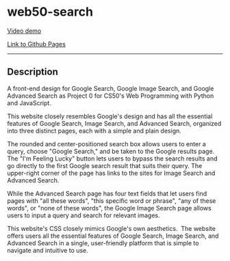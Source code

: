 # web50-search

[Video demo](https://youtu.be/CutSNPBC2MI)

[Link to Github Pages](https://novas-coder.github.io/web50-search/)

---

## Description

A front-end design for Google Search, Google Image Search, and Google Advanced Search as Project 0 for CS50's Web Programming with Python and JavaScript.

This website closely resembles Google's design and has all the essential features of Google Search, Image Search, and Advanced Search, organized into three distinct pages, each with a simple and plain design.

The rounded and center-positioned search box allows users to enter a query, choose "Google Search," and be taken to the Google results page. The "I'm Feeling Lucky" button lets users to bypass the search results and go directly to the first Google search result that suits their query. The upper-right corner of the page has links to the sites for Image Search and Advanced Search.

While the Advanced Search page has four text fields that let users find pages with "all these words", "this specific word or phrase", "any of these words", or "none of these words", the Google Image Search page allows users to input a query and search for relevant images.

This website's CSS closely mimics Google's own aesthetics.  The website offers users all the essential features of Google Search, Image Search, and Advanced Search in a single, user-friendly platform that is simple to navigate and intuitive to use.
